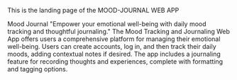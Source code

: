 This is the landing page of the MOOD-JOURNAL WEB APP

Mood Journal
"Empower your emotional well-being with daily mood tracking and thoughtful journaling."
The Mood Tracking and Journaling Web App offers users a comprehensive platform for managing their emotional well-being. Users can create accounts, log in, and then track their daily moods, adding contextual notes if desired. The app includes a journaling feature for recording thoughts and experiences, complete with formatting and tagging options.


